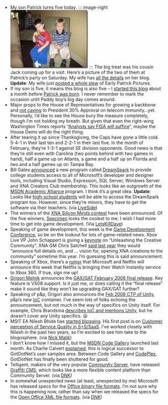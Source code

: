 -   My son Patrick turns five today. 
	::: image-right
	[![](https://raw.githubusercontent.com/devhawk/devhawk.github.io/master/images/blog/20080219-morning-coffee-147/PatrickAndJack.jpg)](http://techiewife.spaces.live.com/blog/cns!3DAECC033B88329C!2040.entry)
	:::
    The big treat was his cousin Jack
    coming up for a visit. Here’s a picture of the two of them at
    Patrick’s party on Saturday. My wife has [all the
    details](http://techiewife.spaces.live.com/blog/cns!3DAECC033B88329C!2040.entry)
    on her blog. **Update**: My wife just [posted a whole
    slew](http://techiewife.spaces.live.com/Blog/cns!3DAECC033B88329C!2065.entry)
    of Early Patrick Pictures.
-   If my son is five, it means this blog is also five – I [started this
    blog](http://devhawk.net/2003/01/14/new-and-improved-devhawk/)
    about a month before [Patrick was
    born](http://devhawk.net/2003/02/23/welcome-patrick/). I never
    remember to mark the occasion until Paddy boy’s big day comes
    around.
-   Major props to the House of Representatives for growing a backbone
    and [not
    caving](http://rawstory.com/news/2008/Bush_I_will_not_accept_any_0213.html)
    to President 30% Approval on telecom immunity…yet. Personally, I’d
    like to see the House bury the measure completely, though I’m not
    holding my breath. But given that even the right-wing Washington
    Times reports “[Analysts say FISA will
    suffice](http://www.washingtontimes.com/apps/pbcs.dll/article?AID=/20080216/NATION/847451166/1002)“,
    maybe the House Dems will do the right thing.
-   After tearing it up since Thanksgiving, the Caps have gone a little
    cold. 5-4-1 in their last ten and 2-2-1 in their last five. In the
    month of February, they’re 1-3-1 against SE division opponents. Good
    news is that they’re still even with Carolina (two points behind
    with two games in hand), half a game up on Atlanta, a game and a
    half up on Florida and two and a half games up on Tampa Bay.
-   Bill Gates [announced](http://channel8.msdn.com/Posts/2047/) a new
    program called [DreamSpark](https://downloads.channel8.msdn.com/) to
    provide college students access to all of Microsoft’s developer and
    designer tools, including Visual Studio, Expression, SQL Server,
    Windows Server and XNA Creators Club membership. This looks like an
    outgrowth of the [MSDN Academic
    Alliance](http://msdn2.microsoft.com/en-us/academic/default.aspx)
    program. I think it’s a great idea. **Update**: Looks like [high-school
    students](http://www.mercurynews.com/ci_8302312) will be able to
    access the DreamSpark program too. However, since they’re minors,
    they have to get the software via their teachers. (via
    [LiveSide](http://feeds.feedburner.com/~r/liveside/~3/237535721/microsoft-dreamspark-free-software-development-tools-for-students.aspx))
-   The winners of the [XNA Silicon Minds
    contest](http://dreambuildplay.com/main/winners.aspx) have been
    announced. Of the five winners,
    [Specimen](http://www.strandyfamily.com/Specimen/) looks the coolest
    to me. I wish I had more time to get into game development. (Via
    [LetsKillDave](http://letskilldave.com/archive/2008/02/18/congratulations-to-the-dream-build-play-2008-warm-up-challenge-winners.aspx))
-   Speaking of game development, this week is the [Game Development
    Conference](http://www.gdconf.com/), so be on the lookout for lots
    of game-related news. Xbox Live VP John Schappert is giving a
    [keynote](http://www.gdconf.com/conference/keynotes.htm) on
    “Unleashing the Creative Community”. XNA GM Chris Satchell [said
    last
    year](http://www.gamasutra.com/php-bin/news_index.php?story=16618)
    they would “announce full details on, and … vision for, opening XNA
    creations to the community” sometime this year. I’m guessing this is
    said announcement.
-   Speaking of Xbox, there’s a
    [rumor](http://www.msnbc.msn.com/id/23214808/) that Microsoft and
    Netflix will announce this week that Netflix is bringing their Watch
    Instantly service to Xbox 360. If true, sign me up!
-   [Grigori Melnik](http://blogs.msdn.com/agile/default.aspx) announces
    the [GAX/GAT February 2008 final
    release](http://blogs.msdn.com/agile/archive/2008/02/15/gax-gat-february-2008-final-release.aspx).
    Key feature is VS08 support. Is it just me, or does calling it the
    “final release” make it sound like they won’t be upgrading GAX/GAT
    further?
-   Speaking of p&p, Grigori also announces the [Feb 2008 CTP of
    Unity](http://blogs.msdn.com/agile/archive/2008/02/12/unity-february-2008-community-technology-preview.aspx),
    p&p’s new [IoC](http://en.wikipedia.org/wiki/Inversion_of_Control)
    container. I’ve seem lots of folks echoing the announcement, but not
    much in the way of specifics on Unity itself. For example, Chris
    Brandsma [describes IoC and mentions
    Unity](http://elegantcode.com/2008/02/17/microsoft-releases-unity-an-ioc-library/),
    but he doesn’t cover any Unity specifics.
    :frowning:
-   MSIT EA Nilesh Bhide has [started
    blogging](http://blogs.msdn.com/nileshb). His first post is on
    [Customer perception of Service Quality in
    S+S/SaaS](http://blogs.msdn.com/nileshb/archive/2008/01/29/customer-perception-of-service-quality-in-s-s-saas.aspx).
    I’ve worked closely with Nilesh in the past two years, so I’m
    excited to see him take to the blogosphere. (via [Nick
    Malik](http://blogs.msdn.com/nickmalik/archive/2008/02/13/want-the-software-quality-attributes-of-a-service-ask-the-customer.aspx))
-   I don’t know how I missed it, but the [MSDN Code
    Gallery](http://code.msdn.com/) launched last month. As Charlie
    Calvert
    [explained](http://blogs.msdn.com/charlie/archive/2008/01/28/code-gallery-goes-live-new-site-for-samples.aspx),
    this is logical successor to GotDotNet’s user samples area. Between
    Code Gallery and [CodePlex](http://codeplex.com/), GotDotNet has
    finally been shuttered for good.
-   Telligent, makers of the very popular [Community
    Server](http://communityserver.org/), have released [Graffiti
    CMS](http://graffiticms.com/), which looks like a more flexible
    content platform than Community Server. (via
    [DNK](http://www.dotnetkicks.com/products/Graffiti_1_0_Released))
-   In somewhat unexpected news (at least, unexpected by me) Microsoft
    has released specs for the [Office *binary* file
    formats](http://www.microsoft.com/interop/docs/OfficeBinaryFormats.mspx).
    I’m not sure why this is happening now, rather than say when we
    released the specs for the [Open Office XML file
    formats](http://www.ecma-international.org/news/TC45_current_work/TC45_available_docs.htm).
    (via
    [DNK](http://www.dotnetkicks.com/products/Microsoft_releases_Office_binary_file_formats_doc_xls_ppt))
